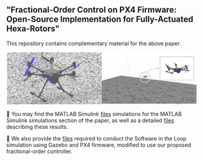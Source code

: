 ## "Fractional-Order Control on PX4 Firmware: Open-Source Implementation for Fully-Actuated Hexa-Rotors"
This repository contains complementary material for the above paper.

![example](https://github.com/andresmr13/Hexarotor_fractional_control_for_PX4/blob/main/cover.jpg)

:open_file_folder: You may find the MATLAB Simulink [files](https://github.com/andresmr13/Hexarotor_fractional_control_for_PX4/tree/main/MATLAB_files) simulations for the MATLAB Simulink simulations section of the paper, as well as a detailed [files]([https://github.com/andresmr13/Hexarotor_fractional_control_for_PX4/blob/main/Complementary_material_v2.pdf](https://github.com/andresmr13/Hexarotor_fractional_control_for_PX4/blob/ebdc6eedd3ebf38e8ed9e760a6bd0a4771d149c0/MATLAB_files/TAES_2024_Flores.pdf)) describing these results.

:open_file_folder: We also provide the [files](https://github.com/andresmr13/Hexarotor_fractional_control_for_PX4/tree/main/PX4_firmware_files) required to conduct the Software in the Loop simulation using Gazebo and PX4 firmware, modified to use our proposed fractional-order controller.


